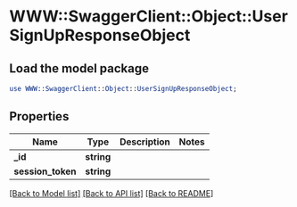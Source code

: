 # WWW::SwaggerClient::Object::UserSignUpResponseObject

## Load the model package
```perl
use WWW::SwaggerClient::Object::UserSignUpResponseObject;
```

## Properties
Name | Type | Description | Notes
------------ | ------------- | ------------- | -------------
**_id** | **string** |  | 
**session_token** | **string** |  | 

[[Back to Model list]](../README.md#documentation-for-models) [[Back to API list]](../README.md#documentation-for-api-endpoints) [[Back to README]](../README.md)


